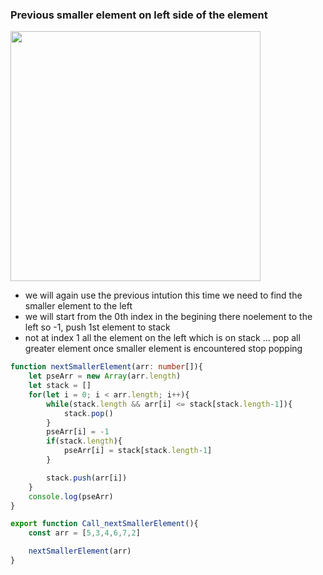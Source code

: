 ### Previous smaller element on left side of the element

<img src="https://github.com/user-attachments/assets/c5685f8b-64b8-403d-9168-559eeb2fe77e" width=400 height=400 />

- we will again use the previous intution this time we need to find the smaller element to the left 
- we will start from the 0th index in the begining there noelement to the left so -1, push 1st element to stack
- not at index 1 all the element on the left which is on stack ... pop all greater element once smaller element is encountered stop popping 

```ts
function nextSmallerElement(arr: number[]){
    let pseArr = new Array(arr.length)
    let stack = []
    for(let i = 0; i < arr.length; i++){
        while(stack.length && arr[i] <= stack[stack.length-1]){
            stack.pop()
        }
        pseArr[i] = -1
        if(stack.length){
            pseArr[i] = stack[stack.length-1]
        }

        stack.push(arr[i])
    }
    console.log(pseArr)
}

export function Call_nextSmallerElement(){
    const arr = [5,3,4,6,7,2]

    nextSmallerElement(arr)
}

```
